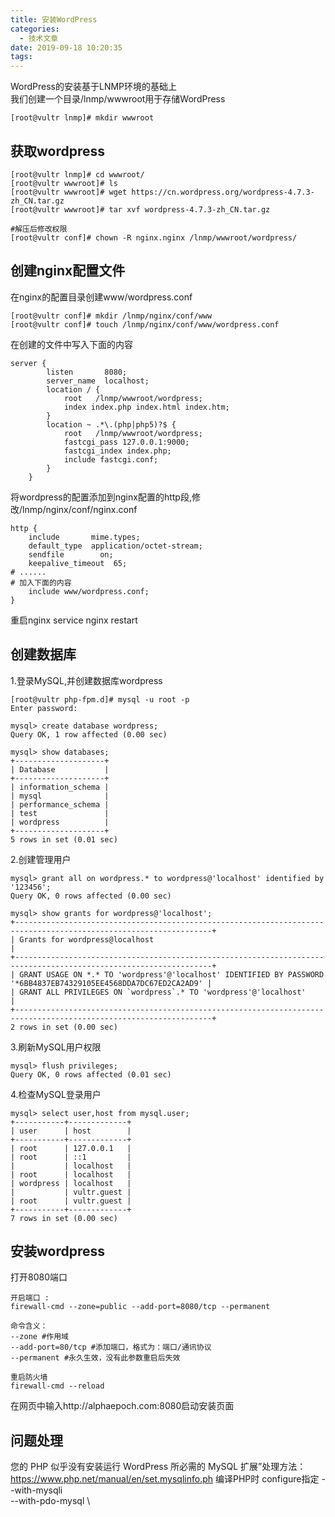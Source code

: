 ```yaml
---
title: 安装WordPress
categories:
  - 技术文章
date: 2019-09-18 10:20:35
tags:
---
```


WordPress的安装基于LNMP环境的基础上  
我们创建一个目录/lnmp/wwwroot用于存储WordPress
```
[root@vultr lnmp]# mkdir wwwroot
```

## 获取wordpress
```
[root@vultr lnmp]# cd wwwroot/
[root@vultr wwwroot]# ls
[root@vultr wwwroot]# wget https://cn.wordpress.org/wordpress-4.7.3-zh_CN.tar.gz
[root@vultr wwwroot]# tar xvf wordpress-4.7.3-zh_CN.tar.gz 

#解压后修改权限
[root@vultr conf]# chown -R nginx.nginx /lnmp/wwwroot/wordpress/
```
## 创建nginx配置文件
在nginx的配置目录创建www/wordpress.conf
```
[root@vultr conf]# mkdir /lnmp/nginx/conf/www
[root@vultr conf]# touch /lnmp/nginx/conf/www/wordpress.conf
```
在创建的文件中写入下面的内容  
```
server {
        listen       8080;
        server_name  localhost;
        location / {
            root   /lnmp/wwwroot/wordpress;
            index index.php index.html index.htm;
        }
        location ~ .*\.(php|php5)?$ {
            root   /lnmp/wwwroot/wordpress;
            fastcgi_pass 127.0.0.1:9000;
            fastcgi_index index.php;
            include fastcgi.conf;
        }
    }
```
将wordpress的配置添加到nginx配置的http段,修改/lnmp/nginx/conf/nginx.conf  
```
http {
    include       mime.types;
    default_type  application/octet-stream;
    sendfile        on;
    keepalive_timeout  65;
# ......
# 加入下面的内容
    include www/wordpress.conf;
}
```
重启nginx
service nginx restart

## 创建数据库
1.登录MySQL,并创建数据库wordpress
```
[root@vultr php-fpm.d]# mysql -u root -p
Enter password:

mysql> create database wordpress;
Query OK, 1 row affected (0.00 sec)

mysql> show databases;
+--------------------+
| Database           |
+--------------------+
| information_schema |
| mysql              |
| performance_schema |
| test               |
| wordpress          |
+--------------------+
5 rows in set (0.01 sec)
```

2.创建管理用户
```
mysql> grant all on wordpress.* to wordpress@'localhost' identified by '123456';
Query OK, 0 rows affected (0.00 sec)

mysql> show grants for wordpress@'localhost';
+------------------------------------------------------------------------------------------------------------------+
| Grants for wordpress@localhost                                                                                   |
+------------------------------------------------------------------------------------------------------------------+
| GRANT USAGE ON *.* TO 'wordpress'@'localhost' IDENTIFIED BY PASSWORD '*6BB4837EB74329105EE4568DDA7DC67ED2CA2AD9' |
| GRANT ALL PRIVILEGES ON `wordpress`.* TO 'wordpress'@'localhost'                                                 |
+------------------------------------------------------------------------------------------------------------------+
2 rows in set (0.00 sec)
```

3.刷新MySQL用户权限  
```
mysql> flush privileges;
Query OK, 0 rows affected (0.01 sec)
```

4.检查MySQL登录用户
```
mysql> select user,host from mysql.user;
+-----------+-------------+
| user      | host        |
+-----------+-------------+
| root      | 127.0.0.1   |
| root      | ::1         |
|           | localhost   |
| root      | localhost   |
| wordpress | localhost   |
|           | vultr.guest |
| root      | vultr.guest |
+-----------+-------------+
7 rows in set (0.00 sec)
```


## 安装wordpress
打开8080端口
```
开启端口 :
firewall-cmd --zone=public --add-port=8080/tcp --permanent

命令含义：
--zone #作用域
--add-port=80/tcp #添加端口，格式为：端口/通讯协议
--permanent #永久生效，没有此参数重启后失效

重启防火墙
firewall-cmd --reload
```
在网页中输入http://alphaepoch.com:8080启动安装页面



## 问题处理
您的 PHP 似乎没有安装运行 WordPress 所必需的 MySQL 扩展”处理方法：
https://www.php.net/manual/en/set.mysqlinfo.ph
编译PHP时 configure指定
 --with-mysqli \
 --with-pdo-mysql \
